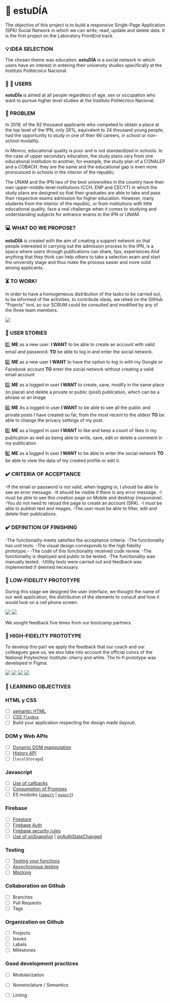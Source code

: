 # :book: estuDÍA

The objective of this project is to build a responsive Single-Page Application (SPA) Social Network in which we can write, read, update and delete data. It is the first project on the Laboratory FrontEnd track.
  


### :bulb: IDEA SELECTION
The chosen theme was education. **estuDÍA** is a social network in which users have an interest in entering their university studies specifically at the Instituto Politécnico Nacional.

### :girl: :boy: USERS

**estuDÍa** is aimed at all people regardless of age, sex or occupation who want to pursue higher level studies at the  Instituto Politécnico Nacional. 


### :rotating_light: PROBLEM

In 2019, of the 92 thousand applicants who competed to obtain a place at the top level of the IPN, only 26%, equivalent to 24 thousand young people, had the opportunity to study in one of their 66 careers, in school or non-school modality.

In Mexico, educational quality is poor and is not standardized in schools. In the case of upper secondary education, the study plans vary from one educational institution to another, for example, the study plan of a CONALEP and a COBACH. they are the same and the educational gap is even more pronounced in schools in the interior of the republic.

The UNAM and the IPN two of the best universities in the country have their own upper-middle-level institutions (CCH, ENP and CECYT) in which the study plans are designed so that their graduates are able to take and pass their respective exams admission for higher education. However, many students from the interior of the republic, or from institutions with little educational quality, face a real challenge when it comes to studying and understanding subjects for entrance exams to the IPN or UNAM.


### :computer: WHAT DO WE PROPOSE?

**estuDÍA** is created with the aim of creating a support network so that people interested in carrying out the admission process to the IPN, is a space where users through publications can share, tips, experiences And anything that they think can help others to take a selection exam and start the university stage and thus make the process easier and more solid among applicants.

### :hourglass_flowing_sand: TO WORK!

In order to have a homogeneous distribution of the tasks to be carried out, to be informed of the activities, to contribute ideas, we relied on the GitHub "Pojects" tool, so our SCRUM could be consulted and modified by any of the three team members.

<img src="src/img/projects.png"> 


### :bust_in_silhouette: USER STORIES

:one: 
**ME** as a new user.
**I WANT** to be able to create an account with valid email and password.
**TO** be able to log in and enter the social network.

:two: 
**ME** as a new user
**I WANT** to have the option to log in with my Google or Facebook account
**TO** enter the social network without creating a valid email account

:three: 
**ME** as a logged in user
**I WANT** to create, save, modify in the same place (in place) and delete a private or public (post) publication, which can be a phrase or an image

:four: 
**ME** As a logged in user
**I WANT** to be able to see all the public and private posts I have created so far, from the most recent to the oldest
**TO** be able to change the privacy settings of my post.

:five: 
**ME** as a logged in user
**I WANT** to like and keep a count of likes in my publication as well as being able to write, save, edit or delete a comment in my publication

:six: 
**ME** as a logged in user
**I WANT** to be able to enter the social network
**TO** be able to view the data of my created profile or edit it.


### :heavy_check_mark: CRITERIA OF ACCEPTANCE

-If the email or password is not valid, when logging in, I should be able to see an error message.
-It should be visible if there is any error message.
-I must be able to see this creation page on Mobile and desktop (responsive).
-You do not need to reload the page to create an account (SPA).
-I must be able to publish text and images.
-The user must be able to filter, edit and delete their publications.


### :heavy_check_mark: DEFINITION OF FINISHING

-The functionality meets satisfies the acceptance criteria.
-The functionality has unit tests.
-The visual design corresponds to the high fidelity prototype.-
-The code of this functionality received code review.
-The functionality is deployed and public to be tested.
-The functionality was manually tested.
-Utility tests were carried out and feedback was implemented if deemed necessary.


### :vhs: LOW-FIDELITY PROTOTYPE

During this stage we designed the user interface, we thought the name of our web application, the distribution of the elements to consult and how it would look on a cell phone screen.

<img src="src/img/init.jpg"> 
<img src="src/img/init0.jpg"> 

We sought feedback five times from our bootcamp partners.

### :iphone: HIGH-FIDELITY PROTOTYPE

To develop this part we apply the feedback that our coach and our colleagues gave us, we also take into account the official colors of the National Polytechnic Institute: cherry and white. The hi-fi prototype was developed in Figma.

<img src="src/img/inicioSesion.png"> 
<img src="src/img/noticias.png"> 
<img src="src/img/publicaciones.png"> 
<img src="src/img/modal.png"> 


### :pencil: LEARNING OBJECTIVES

### HTML y CSS

* [ ] [semantic HTML](https://developer.mozilla.org/en-US/docs/Glossary/Semantics#Semantics_in_HTML)
* [ ] [CSS `flexbox`](https://css-tricks.com/snippets/css/a-guide-to-flexbox/)
* [ ] Build your application respecting the design made (layout).

### DOM y Web APIs

* [ ] [Dynamic DOM manipulation](https://developer.mozilla.org/es/docs/Referencia_DOM_de_Gecko/Introducci%C3%B3n)
* [ ] [History API](https://developer.mozilla.org/es/docs/DOM/Manipulando_el_historial_del_navegador)
* [ ] [`localStorage`]

### Javascript

* [ ] [Use of callbacks](https://developer.mozilla.org/es/docs/Glossary/Callback_function)
* [ ] [Consumption of Promises](https://scotch.io/tutorials/javascript-promises-for-dummies#toc-consuming-promises)
* [ ] ES modules
([`import`](https://developer.mozilla.org/en-US/docs/Web/JavaScript/Reference/Statements/import)
| [`export`](https://developer.mozilla.org/en-US/docs/Web/JavaScript/Reference/Statements/export))

### Firebase

* [ ] [Firestore](https://firebase.google.com/docs/firestore)
* [ ] [Firebase Auth](https://firebase.google.com/docs/auth/web/start)
* [ ] [Firebase security rules](https://firebase.google.com/docs/rules)
* [ ] [Use of onSnapshot](https://firebase.google.com/docs/firestore/query-data/listen)
| [onAuthStateChanged](https://firebase.google.com/docs/auth/web/start#set_an_authentication_state_observer_and_get_user_data)

### Testing

* [ ] [Testing your functions](https://jestjs.io/docs/es-ES/getting-started)
* [ ] [Asynchronous testing](https://jestjs.io/docs/es-ES/asynchronous)
* [ ] [Mocking](https://jestjs.io/docs/es-ES/manual-mocks)

### Collaboration on Github

* [ ] Branches
* [ ] Pull Requests
* [ ] Tags

### Organization on Github

* [ ] Projects
* [ ] Issues
* [ ] Labels
* [ ] Milestones

### Good development practices

* [ ] Modularization
* [ ] Nomenclature / Semantics
* [ ] Linting


